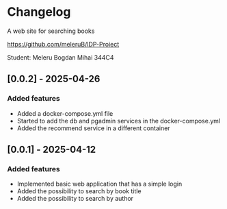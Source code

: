 # Changelog 

A web site for searching books

https://github.com/meleruB/IDP-Proiect

Student: Meleru Bogdan Mihai 344C4

## [0.0.2] - 2025-04-26

### Added features
 - Added a docker-compose.yml file
 - Started to add the db and pgadmin services in the docker-compose.yml
 - Added the recommend service in a different container

## [0.0.1] - 2025-04-12

### Added features
  - Implemented basic web application that has a simple login
  - Added the possibility to search by book title
  - Added the possibility to search by author